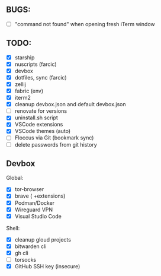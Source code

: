 ## BUGS:
- [ ] "command not found" when opening fresh iTerm window

## TODO:
- [X] starship
- [X] nuscripts (farcic)
- [x] devbox
- [x] dotfiles, sync (farcic)
- [x] zellij
- [x] fabric (env)
- [x] iterm2
- [x] cleanup devbox.json and default devbox.json
- [ ] renovate for versions
- [x] uninstall.sh script
- [x] VSCode extensions
- [x] VSCode themes (auto)
- [ ] Floccus via Git (bookmark sync)
- [ ] delete passwords from git history

## Devbox
Global:
- [x] tor-browser
- [x] brave ( +extensions)
- [x] Podman/Docker
- [x] Wireguard VPN
- [x] Visual Studio Code

Shell:
- [x] cleanup gloud projects
- [x] bitwarden cli
- [x] gh cli
- [ ] torsocks
- [x] GitHub SSH key (insecure)
